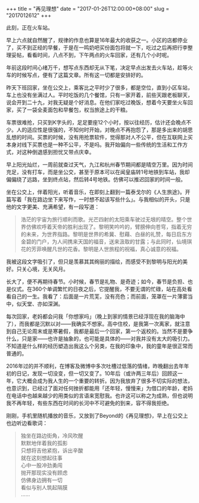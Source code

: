 +++
title = "再见理想"
date = "2017-01-26T12:00:00+08:00"
slug = "2017012612"
+++

此刻，正在火车站。

早上六点就自然醒了，规律的作息也算是16年最大的收获之一。小区的店都停业了，买不到正经的早餐，于是在一鸣奶吧买份面包将就一下，吃过之后再把行李整理妥帖，看看时间，八点不到，下午两点的火车回家，还有几个小时呢。

年前这段时间心绪万千，想写点东西却无从下笔，决定早点出发去火车站，趁等火车的时候写点，便有了这篇文章。所有这一切都是安排好的。

昨天下班回家，坐在公交上，乘客比之平时少了很多，都是空位，直到小区车站，车上也没有坐满过人。平时吃饭的几个餐馆，只有一家开着，前些天跟老板聊天，说会开到二十九，对我无疑是个好消息。在他们家吃过晚饭，想着今天要坐火车回家，买了一袋全麦面包和早餐包，权当旅途上的干粮。

车票很难抢，只买到K字头的，足足要座12个小时，按以往经历，估计还会晚点不少。人的适应性是很强的，不知何时开始，对晚点不再抱怨了，那是多出来的胡思乱想的时间。买票的时候，没有用抢票软件，觉得那对人不公平，但在互联网上买本身对线下买票也是一种不公平，不是吗。我开始偏向一些传统的生活和工作方式，对这种倒退感到担忧又带点庆幸。

早上阳光灿烂，一周前就查过天气，九江和杭州春节期间都是晴空万里。因为时间充足，没有打车，而是坐公交，甚至于原本可以在闻皇庙转1号地铁到车站，我却偏偏绕了远路，坐到终点站，然后转4号地铁。仿佛可以推迟回家的时间一般。

坐在公交上，伴着阳光，听着音乐，在即刻上翻到一篇泰戈尔的《人生旅途》。开篇写着「我在路边坐下来写作，一时想不起该写些什么」。与我相似的开头，只是他的文字更美、充满希望，有一段写道：

>浩茫的宇宙为旅行顺利而歌。光芒四射的太阳乘车驶过无垠的晴空。整个世界仿佛欢呼着天帝的胜利出现了。黎明笑吟吟的，臂膀伸向苍穹，指着无穷的未来，为世界指路。黎明是世界的希冀、慰藉、白昼的礼赞，每日启东方金碧的门户，为人间携来天国的福音，送来汲取的甘露；与此同时，仙境琪花的芳菲唤醒凡世的花香。黎明是人世旅程的祝福，真心诚意的祝福。

我被这段文字吸引了，但只是羡慕其其绚丽的描绘，而感受不到黎明与阳光的美好。只关心境，无关风月。

长大了，便不再期待春节。小时候，春节是礼物、是奇迹；如今，春节是负担、也是仪式。在360个单调繁忙的日夜之后，它提醒我，不要无谓的忙碌，站在高处看看自己的一生。我看了：后面是一片荒芜，没有亮色；而前面，笼罩在一片薄雾当中，似天堂、亦如深渊。

每次回家，老妈都会问我「你想家吗」（晚上到家的情景已经浮现在我的脑海中了），而我都是沉默以对——我确实不想家。高中住校，是我第一次离家，就注意到自己无论周末或是寒暑假，我都是最后一个回家，第一个返校的。当然不是要争什么，只是家——也许是抽象的，也可能是具体的——对我并没有太大的吸引力。不知道是什么样的经历塑造出我这么个另类，在我的印象中，我的童年是很正常而普通的。

2016年过的并不顺利，在博客及微博中多次吐槽过低落的情绪，昨晚翻出去年年初的日记，发现一切没变，但一切又变了。10年后（或许两三年后）回顾这一年，它大概会成为我人生的一个重要的转折。因为我放弃了很多不切实际的想法，也意识到，已经过了面对任何挫折都能用「还年轻，慢慢来」为借口的年龄，老妈在电话中也越来越少的用类似的言语来宽慰我。也许这可以称之为成熟，但也说明我不再年轻，有些东西在时间的长河中不可避免的到来，容不得我拒绝。

刚刚，手机里随机播放的音乐，又放到了Beyond的《再见理想》，早上在公交上也边听边看歌词：

>独坐在路边街角，冷风吹醒    
>默默地伴着我的孤影    
>只想将吉他紧抱，诉出辛酸    
>就在这刻想起往事    
>心中一股冲劲勇闯    
>抛开那现实没有顾虑    
>仿佛身边拥有一切    
>看似与别人筑起隔膜    
>……

